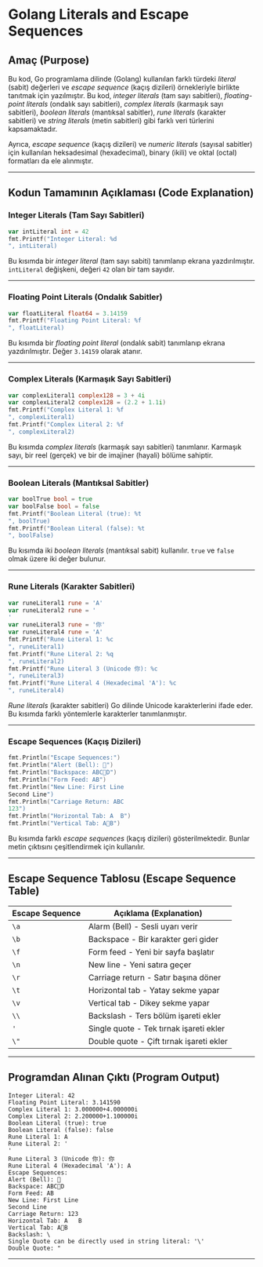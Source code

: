 
# Golang Literals and Escape Sequences

## Amaç (Purpose)
Bu kod, Go programlama dilinde (Golang) kullanılan farklı türdeki *literal* (sabit) değerleri ve *escape sequence* (kaçış dizileri) örnekleriyle birlikte tanıtmak için yazılmıştır. Bu kod, *integer literals* (tam sayı sabitleri), *floating-point literals* (ondalık sayı sabitleri), *complex literals* (karmaşık sayı sabitleri), *boolean literals* (mantıksal sabitler), *rune literals* (karakter sabitleri) ve *string literals* (metin sabitleri) gibi farklı veri türlerini kapsamaktadır. 

Ayrıca, *escape sequence* (kaçış dizileri) ve *numeric literals* (sayısal sabitler) için kullanılan heksadesimal (hexadecimal), binary (ikili) ve oktal (octal) formatları da ele alınmıştır.

---

## Kodun Tamamının Açıklaması (Code Explanation)

### Integer Literals (Tam Sayı Sabitleri)
```go
var intLiteral int = 42
fmt.Printf("Integer Literal: %d
", intLiteral)
```
Bu kısımda bir *integer literal* (tam sayı sabiti) tanımlanıp ekrana yazdırılmıştır. `intLiteral` değişkeni, değeri `42` olan bir tam sayıdır.

---

### Floating Point Literals (Ondalık Sabitler)
```go
var floatLiteral float64 = 3.14159
fmt.Printf("Floating Point Literal: %f
", floatLiteral)
```
Bu kısımda bir *floating point literal* (ondalık sabit) tanımlanıp ekrana yazdırılmıştır. Değer `3.14159` olarak atanır.

---

### Complex Literals (Karmaşık Sayı Sabitleri)
```go
var complexLiteral1 complex128 = 3 + 4i
var complexLiteral2 complex128 = (2.2 + 1.1i)
fmt.Printf("Complex Literal 1: %f
", complexLiteral1)
fmt.Printf("Complex Literal 2: %f
", complexLiteral2)
```
Bu kısımda *complex literals* (karmaşık sayı sabitleri) tanımlanır. Karmaşık sayı, bir reel (gerçek) ve bir de imajiner (hayali) bölüme sahiptir.

---

### Boolean Literals (Mantıksal Sabitler)
```go
var boolTrue bool = true
var boolFalse bool = false
fmt.Printf("Boolean Literal (true): %t
", boolTrue)
fmt.Printf("Boolean Literal (false): %t
", boolFalse)
```
Bu kısımda iki *boolean literals* (mantıksal sabit) kullanılır. `true` ve `false` olmak üzere iki değer bulunur.

---

### Rune Literals (Karakter Sabitleri)
```go
var runeLiteral1 rune = 'A'
var runeLiteral2 rune = '
'
var runeLiteral3 rune = '你'
var runeLiteral4 rune = 'A'
fmt.Printf("Rune Literal 1: %c
", runeLiteral1)
fmt.Printf("Rune Literal 2: %q
", runeLiteral2)
fmt.Printf("Rune Literal 3 (Unicode 你): %c
", runeLiteral3)
fmt.Printf("Rune Literal 4 (Hexadecimal 'A'): %c
", runeLiteral4)
```
*Rune literals* (karakter sabitleri) Go dilinde Unicode karakterlerini ifade eder. Bu kısımda farklı yöntemlerle karakterler tanımlanmıştır.

---

### Escape Sequences (Kaçış Dizileri)
```go
fmt.Println("Escape Sequences:")
fmt.Println("Alert (Bell): ")
fmt.Println("Backspace: ABCD")
fmt.Println("Form Feed: AB")
fmt.Println("New Line: First Line
Second Line")
fmt.Println("Carriage Return: ABC
123")
fmt.Println("Horizontal Tab: A	B")
fmt.Println("Vertical Tab: AB")
```
Bu kısımda farklı *escape sequences* (kaçış dizileri) gösterilmektedir. Bunlar metin çıktısını çeşitlendirmek için kullanılır.

---

## Escape Sequence Tablosu (Escape Sequence Table)

| Escape Sequence | Açıklama (Explanation)                        |
|-----------------|----------------------------------------------|
| `\a`           | Alarm (Bell) - Sesli uyarı verir             |
| `\b`           | Backspace - Bir karakter geri gider          |
| `\f`           | Form feed - Yeni bir sayfa başlatır          |
| `\n`           | New line - Yeni satıra geçer                 |
| `\r`           | Carriage return - Satır başına döner         |
| `\t`           | Horizontal tab - Yatay sekme yapar           |
| `\v`           | Vertical tab - Dikey sekme yapar             |
| `\\`           | Backslash - Ters bölüm işareti ekler         |
| `'`            | Single quote - Tek tırnak işareti ekler      |
| `\"`           | Double quote - Çift tırnak işareti ekler     |

---

## Programdan Alınan Çıktı (Program Output)
```
Integer Literal: 42
Floating Point Literal: 3.141590
Complex Literal 1: 3.000000+4.000000i
Complex Literal 2: 2.200000+1.100000i
Boolean Literal (true): true
Boolean Literal (false): false
Rune Literal 1: A
Rune Literal 2: '
'
Rune Literal 3 (Unicode 你): 你
Rune Literal 4 (Hexadecimal 'A'): A
Escape Sequences:
Alert (Bell): 
Backspace: ABCD
Form Feed: AB
New Line: First Line
Second Line
Carriage Return: 123
Horizontal Tab: A	B
Vertical Tab: AB
Backslash: \
Single Quote can be directly used in string literal: '\'
Double Quote: "
```
---
